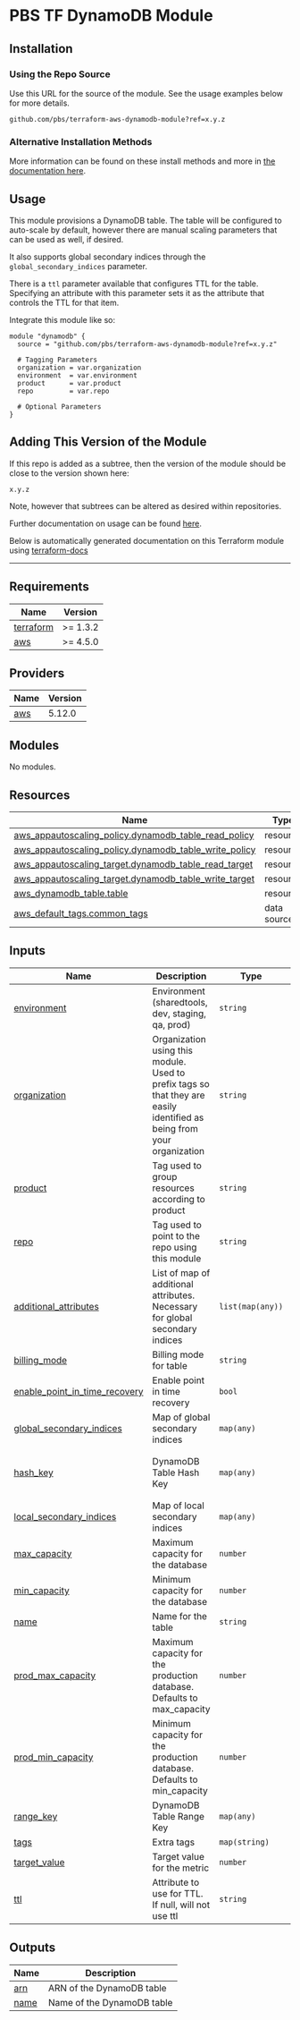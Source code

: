 # PBS TF DynamoDB Module

## Installation

### Using the Repo Source

Use this URL for the source of the module. See the usage examples below for more details.

```hcl
github.com/pbs/terraform-aws-dynamodb-module?ref=x.y.z
```

### Alternative Installation Methods

More information can be found on these install methods and more in [the documentation here](./docs/general/install).

## Usage

This module provisions a DynamoDB table. The table will be configured to auto-scale by default, however there are manual scaling parameters that can be used as well, if desired.

It also supports global secondary indices through the `global_secondary_indices` parameter.

There is a `ttl` parameter available that configures TTL for the table. Specifying an attribute with this parameter sets it as the attribute that controls the TTL for that item.

Integrate this module like so:

```hcl
module "dynamodb" {
  source = "github.com/pbs/terraform-aws-dynamodb-module?ref=x.y.z"

  # Tagging Parameters
  organization = var.organization
  environment  = var.environment
  product      = var.product
  repo         = var.repo

  # Optional Parameters
}
```

## Adding This Version of the Module

If this repo is added as a subtree, then the version of the module should be close to the version shown here:

`x.y.z`

Note, however that subtrees can be altered as desired within repositories.

Further documentation on usage can be found [here](./docs).

Below is automatically generated documentation on this Terraform module using [terraform-docs][terraform-docs]

---

[terraform-docs]: https://github.com/terraform-docs/terraform-docs

## Requirements

| Name | Version |
|------|---------|
| <a name="requirement_terraform"></a> [terraform](#requirement\_terraform) | >= 1.3.2 |
| <a name="requirement_aws"></a> [aws](#requirement\_aws) | >= 4.5.0 |

## Providers

| Name | Version |
|------|---------|
| <a name="provider_aws"></a> [aws](#provider\_aws) | 5.12.0 |

## Modules

No modules.

## Resources

| Name | Type |
|------|------|
| [aws_appautoscaling_policy.dynamodb_table_read_policy](https://registry.terraform.io/providers/hashicorp/aws/latest/docs/resources/appautoscaling_policy) | resource |
| [aws_appautoscaling_policy.dynamodb_table_write_policy](https://registry.terraform.io/providers/hashicorp/aws/latest/docs/resources/appautoscaling_policy) | resource |
| [aws_appautoscaling_target.dynamodb_table_read_target](https://registry.terraform.io/providers/hashicorp/aws/latest/docs/resources/appautoscaling_target) | resource |
| [aws_appautoscaling_target.dynamodb_table_write_target](https://registry.terraform.io/providers/hashicorp/aws/latest/docs/resources/appautoscaling_target) | resource |
| [aws_dynamodb_table.table](https://registry.terraform.io/providers/hashicorp/aws/latest/docs/resources/dynamodb_table) | resource |
| [aws_default_tags.common_tags](https://registry.terraform.io/providers/hashicorp/aws/latest/docs/data-sources/default_tags) | data source |

## Inputs

| Name | Description | Type | Default | Required |
|------|-------------|------|---------|:--------:|
| <a name="input_environment"></a> [environment](#input\_environment) | Environment (sharedtools, dev, staging, qa, prod) | `string` | n/a | yes |
| <a name="input_organization"></a> [organization](#input\_organization) | Organization using this module. Used to prefix tags so that they are easily identified as being from your organization | `string` | n/a | yes |
| <a name="input_product"></a> [product](#input\_product) | Tag used to group resources according to product | `string` | n/a | yes |
| <a name="input_repo"></a> [repo](#input\_repo) | Tag used to point to the repo using this module | `string` | n/a | yes |
| <a name="input_additional_attributes"></a> [additional\_attributes](#input\_additional\_attributes) | List of map of additional attributes. Necessary for global secondary indices | `list(map(any))` | `[]` | no |
| <a name="input_billing_mode"></a> [billing\_mode](#input\_billing\_mode) | Billing mode for table | `string` | `"PAY_PER_REQUEST"` | no |
| <a name="input_enable_point_in_time_recovery"></a> [enable\_point\_in\_time\_recovery](#input\_enable\_point\_in\_time\_recovery) | Enable point in time recovery | `bool` | `true` | no |
| <a name="input_global_secondary_indices"></a> [global\_secondary\_indices](#input\_global\_secondary\_indices) | Map of global secondary indices | `map(any)` | `{}` | no |
| <a name="input_hash_key"></a> [hash\_key](#input\_hash\_key) | DynamoDB Table Hash Key | `map(any)` | <pre>{<br>  "name": "id",<br>  "type": "S"<br>}</pre> | no |
| <a name="input_local_secondary_indices"></a> [local\_secondary\_indices](#input\_local\_secondary\_indices) | Map of local secondary indices | `map(any)` | `{}` | no |
| <a name="input_max_capacity"></a> [max\_capacity](#input\_max\_capacity) | Maximum capacity for the database | `number` | `20` | no |
| <a name="input_min_capacity"></a> [min\_capacity](#input\_min\_capacity) | Minimum capacity for the database | `number` | `5` | no |
| <a name="input_name"></a> [name](#input\_name) | Name for the table | `string` | `null` | no |
| <a name="input_prod_max_capacity"></a> [prod\_max\_capacity](#input\_prod\_max\_capacity) | Maximum capacity for the production database. Defaults to max\_capacity | `number` | `null` | no |
| <a name="input_prod_min_capacity"></a> [prod\_min\_capacity](#input\_prod\_min\_capacity) | Minimum capacity for the production database. Defaults to min\_capacity | `number` | `null` | no |
| <a name="input_range_key"></a> [range\_key](#input\_range\_key) | DynamoDB Table Range Key | `map(any)` | `null` | no |
| <a name="input_tags"></a> [tags](#input\_tags) | Extra tags | `map(string)` | `{}` | no |
| <a name="input_target_value"></a> [target\_value](#input\_target\_value) | Target value for the metric | `number` | `70` | no |
| <a name="input_ttl"></a> [ttl](#input\_ttl) | Attribute to use for TTL. If null, will not use ttl | `string` | `null` | no |

## Outputs

| Name | Description |
|------|-------------|
| <a name="output_arn"></a> [arn](#output\_arn) | ARN of the DynamoDB table |
| <a name="output_name"></a> [name](#output\_name) | Name of the DynamoDB table |
